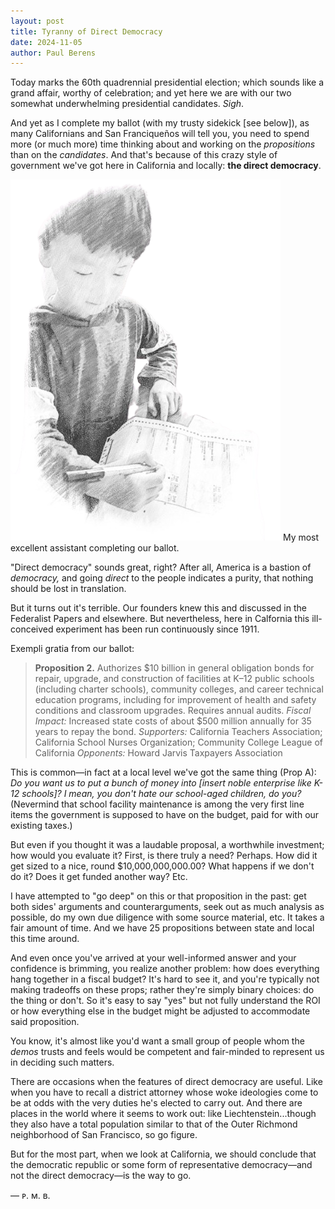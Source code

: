 ```yaml
---
layout: post
title: Tyranny of Direct Democracy
date: 2024-11-05
author:	Paul Berens
---
```

Today marks the 60th quadrennial presidential election; which sounds like a grand affair, worthy of celebration; and yet here we are with our two somewhat underwhelming presidential candidates. *Sigh*.

And yet as I complete my ballot (with my trusty sidekick [see below]), as many Californians and San Franciqueños will tell you, you need to spend more (or much more) time thinking about and working on the *propositions* than on the *candidates*. And that's because of this crazy style of government we've got here in California and locally: **the direct democracy**.

![completing the ballot](/assets/og/post_ballot.png)
<span class="muted small">My most excellent assistant completing our ballot.</span>

"Direct democracy" sounds great, right? After all, America is a bastion of *democracy,* and going *direct* to the people indicates a purity, that nothing should be lost in translation. 

But it turns out it's terrible. Our founders knew this and discussed in the Federalist Papers and elsewhere. But nevertheless, here in Calfornia this ill-conceived experiment has been run continuously since 1911.

Exempli gratia from our ballot:

> **Proposition 2.** Authorizes $10 billion in general obligation bonds for repair, upgrade, and construction of facilities at K–12 public schools (including charter schools), community colleges, and career technical education programs, including for improvement of health and safety conditions and classroom upgrades. Requires annual audits. *Fiscal Impact:* Increased state costs of about $500 million annually for 35 years to repay the bond. *Supporters:* California Teachers Association; California School Nurses Organization; Community College League of California *Opponents:* Howard Jarvis Taxpayers Association

This is common—in fact at a local level we've got the same thing (Prop A): *Do you want us to put a bunch of money into [insert noble enterprise like K-12 schools]? I mean, you don't hate our school-aged children, do you?* (Nevermind that school facility maintenance is among the very first line items the government is supposed to have on the budget, paid for with our existing taxes.)

But even if you thought it was a laudable proposal, a worthwhile investment; how would you evaluate it? First, is there truly a need? Perhaps. How did it get sized to a nice, round $10,000,000,000.00? What happens if we don't do it? Does it get funded another way? Etc.

I have attempted to "go deep" on this or that proposition in the past: get both sides' arguments and counterarguments, seek out as much analysis as possible, do my own due diligence with some source material, etc. It takes a fair amount of time. And we have 25 propositions between state and local this time around.

And even once you've arrived at your well-informed answer and your confidence is brimming, you realize another problem: how does everything hang together in a fiscal budget? It's hard to see it, and you're typically not making tradeoffs on these props; rather they're simply binary choices: do the thing or don't. So it's easy to say "yes" but not fully understand the ROI or how everything else in the budget might be adjusted to accommodate said proposition.

You know, it's almost like you'd want a small group of people whom the *demos* trusts and feels would be competent and fair-minded to represent us in deciding such matters.

There are occasions when the features of direct democracy are useful. Like when you have to recall a district attorney whose woke ideologies come to be at odds with the very duties he's elected to carry out. And there are places in the world where it seems to work out: like Liechtenstein...though they also have a total population similar to that of the Outer Richmond neighborhood of San Francisco, so go figure.

But for the most part, when we look at California, we should conclude that the democratic republic or some form of representative democracy—and not the direct democracy—is the way to go.

— ᴘ. ᴍ. ʙ.